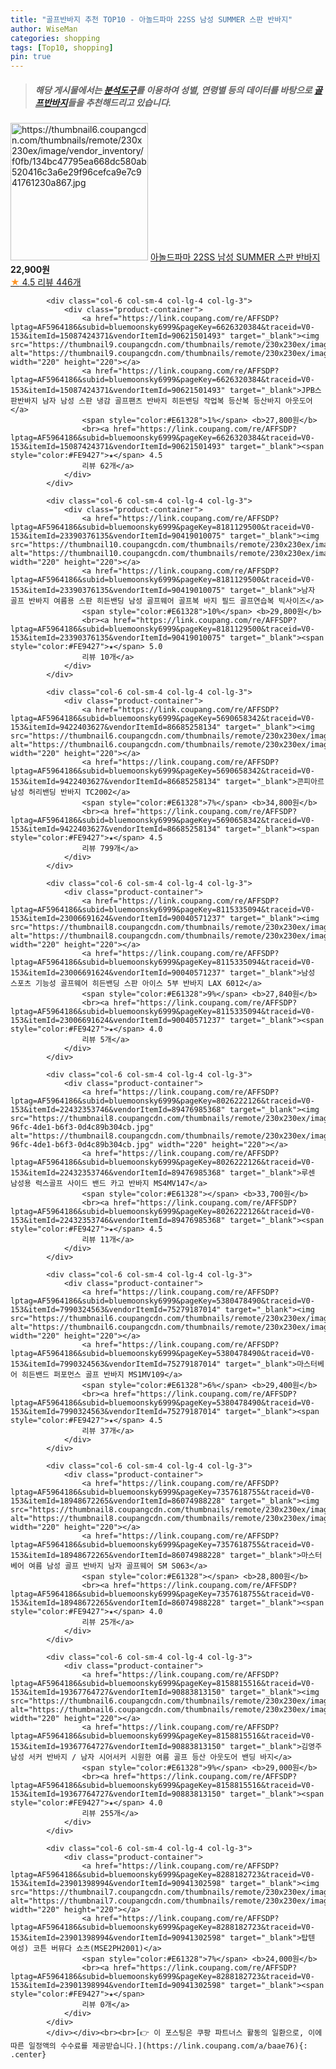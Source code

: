 ```yaml
---
title: "골프반바지 추천 TOP10 - 아놀드파마 22SS 남성 SUMMER 스판 반바지"
author: WiseMan
categories: shopping
tags: [Top10, shopping]
pin: true
---
```


> ##### 해당 게시물에서는 [**분석도구**](https://itemscout.io/)를 이용하여 **성별**, **연령별** 등의 데이터를 바탕으로 [**골프반바지**](https://link.coupang.com/a/baae76)들을 추천해드리고 있습니다.
<div class="container"><div class="row">
            <div class="col-6 col-sm-4 col-lg-4 col-lg-3">
                <div class="product-container">
                    <a href="https://link.coupang.com/re/AFFSDP?lptag=AF5964186&subid=bluemoonsky6999&pageKey=7263416778&traceid=V0-153&itemId=18410285515&vendorItemId=85654303800" target="_blank"><img src="https://thumbnail6.coupangcdn.com/thumbnails/remote/230x230ex/image/vendor_inventory/f0fb/134bc47795ea668dc580ab520416c3a6e29f96cefca9e7c941761230a867.jpg" alt="https://thumbnail6.coupangcdn.com/thumbnails/remote/230x230ex/image/vendor_inventory/f0fb/134bc47795ea668dc580ab520416c3a6e29f96cefca9e7c941761230a867.jpg" width="220" height="220"></a>
                    <a href="https://link.coupang.com/re/AFFSDP?lptag=AF5964186&subid=bluemoonsky6999&pageKey=7263416778&traceid=V0-153&itemId=18410285515&vendorItemId=85654303800" target="_blank">아놀드파마 22SS 남성 SUMMER 스판 반바지</a>
                    <span style="color:#E61328"></span> <b>22,900원</b>
                    <br><a href="https://link.coupang.com/re/AFFSDP?lptag=AF5964186&subid=bluemoonsky6999&pageKey=7263416778&traceid=V0-153&itemId=18410285515&vendorItemId=85654303800" target="_blank"><span style="color:#FE9427">★</span> 4.5
                    리뷰 446개</a>
                </div>
            </div>
            
            <div class="col-6 col-sm-4 col-lg-4 col-lg-3">
                <div class="product-container">
                    <a href="https://link.coupang.com/re/AFFSDP?lptag=AF5964186&subid=bluemoonsky6999&pageKey=6626320384&traceid=V0-153&itemId=15087424371&vendorItemId=90621501493" target="_blank"><img src="https://thumbnail9.coupangcdn.com/thumbnails/remote/230x230ex/image/vendor_inventory/9110/f9cd721154f651711921aec2480b6330aa44589484ef74e77ddaee2ecda4.jpg" alt="https://thumbnail9.coupangcdn.com/thumbnails/remote/230x230ex/image/vendor_inventory/9110/f9cd721154f651711921aec2480b6330aa44589484ef74e77ddaee2ecda4.jpg" width="220" height="220"></a>
                    <a href="https://link.coupang.com/re/AFFSDP?lptag=AF5964186&subid=bluemoonsky6999&pageKey=6626320384&traceid=V0-153&itemId=15087424371&vendorItemId=90621501493" target="_blank">JPB스판반바지 남자 남성 스판 냉감 골프팬츠 반바지 히든밴딩 작업복 등산복 등산바지 아웃도어</a>
                    <span style="color:#E61328">1%</span> <b>27,800원</b>
                    <br><a href="https://link.coupang.com/re/AFFSDP?lptag=AF5964186&subid=bluemoonsky6999&pageKey=6626320384&traceid=V0-153&itemId=15087424371&vendorItemId=90621501493" target="_blank"><span style="color:#FE9427">★</span> 4.5
                    리뷰 62개</a>
                </div>
            </div>
            
            <div class="col-6 col-sm-4 col-lg-4 col-lg-3">
                <div class="product-container">
                    <a href="https://link.coupang.com/re/AFFSDP?lptag=AF5964186&subid=bluemoonsky6999&pageKey=8181129500&traceid=V0-153&itemId=23390376135&vendorItemId=90419010075" target="_blank"><img src="https://thumbnail10.coupangcdn.com/thumbnails/remote/230x230ex/image/vendor_inventory/de96/e044f26ae15464073a59c878bdac70e9f83a99f7d812bc7642e1d7f241fe.jpg" alt="https://thumbnail10.coupangcdn.com/thumbnails/remote/230x230ex/image/vendor_inventory/de96/e044f26ae15464073a59c878bdac70e9f83a99f7d812bc7642e1d7f241fe.jpg" width="220" height="220"></a>
                    <a href="https://link.coupang.com/re/AFFSDP?lptag=AF5964186&subid=bluemoonsky6999&pageKey=8181129500&traceid=V0-153&itemId=23390376135&vendorItemId=90419010075" target="_blank">남자 골프 반바지 여름용 스판 히든밴딩 남성 골프웨어 골프복 바지 필드 골프연습복 빅사이즈</a>
                    <span style="color:#E61328">10%</span> <b>29,800원</b>
                    <br><a href="https://link.coupang.com/re/AFFSDP?lptag=AF5964186&subid=bluemoonsky6999&pageKey=8181129500&traceid=V0-153&itemId=23390376135&vendorItemId=90419010075" target="_blank"><span style="color:#FE9427">★</span> 5.0
                    리뷰 10개</a>
                </div>
            </div>
            
            <div class="col-6 col-sm-4 col-lg-4 col-lg-3">
                <div class="product-container">
                    <a href="https://link.coupang.com/re/AFFSDP?lptag=AF5964186&subid=bluemoonsky6999&pageKey=5690658342&traceid=V0-153&itemId=9422403627&vendorItemId=86685258134" target="_blank"><img src="https://thumbnail6.coupangcdn.com/thumbnails/remote/230x230ex/image/vendor_inventory/ad73/10d00ac9a256a44a3ffd02af4ead328c6f25f3993555e9f5a38aaaf3a72c.jpg" alt="https://thumbnail6.coupangcdn.com/thumbnails/remote/230x230ex/image/vendor_inventory/ad73/10d00ac9a256a44a3ffd02af4ead328c6f25f3993555e9f5a38aaaf3a72c.jpg" width="220" height="220"></a>
                    <a href="https://link.coupang.com/re/AFFSDP?lptag=AF5964186&subid=bluemoonsky6999&pageKey=5690658342&traceid=V0-153&itemId=9422403627&vendorItemId=86685258134" target="_blank">콘피아르 남성 허리밴딩 반바지 TC2002</a>
                    <span style="color:#E61328">7%</span> <b>34,800원</b>
                    <br><a href="https://link.coupang.com/re/AFFSDP?lptag=AF5964186&subid=bluemoonsky6999&pageKey=5690658342&traceid=V0-153&itemId=9422403627&vendorItemId=86685258134" target="_blank"><span style="color:#FE9427">★</span> 4.5
                    리뷰 799개</a>
                </div>
            </div>
            
            <div class="col-6 col-sm-4 col-lg-4 col-lg-3">
                <div class="product-container">
                    <a href="https://link.coupang.com/re/AFFSDP?lptag=AF5964186&subid=bluemoonsky6999&pageKey=8115335094&traceid=V0-153&itemId=23006691624&vendorItemId=90040571237" target="_blank"><img src="https://thumbnail8.coupangcdn.com/thumbnails/remote/230x230ex/image/vendor_inventory/5d84/61e74beb61c0aad188b57f47343459ffe49e76fa8d6fb897aa38f71b6b19.jpg" alt="https://thumbnail8.coupangcdn.com/thumbnails/remote/230x230ex/image/vendor_inventory/5d84/61e74beb61c0aad188b57f47343459ffe49e76fa8d6fb897aa38f71b6b19.jpg" width="220" height="220"></a>
                    <a href="https://link.coupang.com/re/AFFSDP?lptag=AF5964186&subid=bluemoonsky6999&pageKey=8115335094&traceid=V0-153&itemId=23006691624&vendorItemId=90040571237" target="_blank">남성 스포츠 기능성 골프웨어 히든밴딩 스판 아이스 5부 반바지 LAX 6012</a>
                    <span style="color:#E61328">9%</span> <b>27,840원</b>
                    <br><a href="https://link.coupang.com/re/AFFSDP?lptag=AF5964186&subid=bluemoonsky6999&pageKey=8115335094&traceid=V0-153&itemId=23006691624&vendorItemId=90040571237" target="_blank"><span style="color:#FE9427">★</span> 4.0
                    리뷰 5개</a>
                </div>
            </div>
            
            <div class="col-6 col-sm-4 col-lg-4 col-lg-3">
                <div class="product-container">
                    <a href="https://link.coupang.com/re/AFFSDP?lptag=AF5964186&subid=bluemoonsky6999&pageKey=8026222126&traceid=V0-153&itemId=22432353746&vendorItemId=89476985368" target="_blank"><img src="https://thumbnail8.coupangcdn.com/thumbnails/remote/230x230ex/image/retail/images/2024/04/12/10/9/08589ad8-96fc-4de1-b6f3-0d4c89b304cb.jpg" alt="https://thumbnail8.coupangcdn.com/thumbnails/remote/230x230ex/image/retail/images/2024/04/12/10/9/08589ad8-96fc-4de1-b6f3-0d4c89b304cb.jpg" width="220" height="220"></a>
                    <a href="https://link.coupang.com/re/AFFSDP?lptag=AF5964186&subid=bluemoonsky6999&pageKey=8026222126&traceid=V0-153&itemId=22432353746&vendorItemId=89476985368" target="_blank">루센 남성용 럭스골프 사이드 밴드 카고 반바지 MS4MV147</a>
                    <span style="color:#E61328"></span> <b>33,700원</b>
                    <br><a href="https://link.coupang.com/re/AFFSDP?lptag=AF5964186&subid=bluemoonsky6999&pageKey=8026222126&traceid=V0-153&itemId=22432353746&vendorItemId=89476985368" target="_blank"><span style="color:#FE9427">★</span> 4.5
                    리뷰 11개</a>
                </div>
            </div>
            
            <div class="col-6 col-sm-4 col-lg-4 col-lg-3">
                <div class="product-container">
                    <a href="https://link.coupang.com/re/AFFSDP?lptag=AF5964186&subid=bluemoonsky6999&pageKey=5380478490&traceid=V0-153&itemId=7990324563&vendorItemId=75279187014" target="_blank"><img src="https://thumbnail6.coupangcdn.com/thumbnails/remote/230x230ex/image/vendor_inventory/453b/0be28f968549c05a13c96625109ac625d01bba42d8cd41495100323b0714.jpg" alt="https://thumbnail6.coupangcdn.com/thumbnails/remote/230x230ex/image/vendor_inventory/453b/0be28f968549c05a13c96625109ac625d01bba42d8cd41495100323b0714.jpg" width="220" height="220"></a>
                    <a href="https://link.coupang.com/re/AFFSDP?lptag=AF5964186&subid=bluemoonsky6999&pageKey=5380478490&traceid=V0-153&itemId=7990324563&vendorItemId=75279187014" target="_blank">마스터베어 히든밴드 퍼포먼스 골프 반바지 MS1MV109</a>
                    <span style="color:#E61328">6%</span> <b>29,400원</b>
                    <br><a href="https://link.coupang.com/re/AFFSDP?lptag=AF5964186&subid=bluemoonsky6999&pageKey=5380478490&traceid=V0-153&itemId=7990324563&vendorItemId=75279187014" target="_blank"><span style="color:#FE9427">★</span> 4.5
                    리뷰 37개</a>
                </div>
            </div>
            
            <div class="col-6 col-sm-4 col-lg-4 col-lg-3">
                <div class="product-container">
                    <a href="https://link.coupang.com/re/AFFSDP?lptag=AF5964186&subid=bluemoonsky6999&pageKey=7357618755&traceid=V0-153&itemId=18948672265&vendorItemId=86074988228" target="_blank"><img src="https://thumbnail8.coupangcdn.com/thumbnails/remote/230x230ex/image/vendor_inventory/e8d4/f7406b238783dac0f156aeffa6331e46fbabd9623bae4a9c4382799a6c48.jpg" alt="https://thumbnail8.coupangcdn.com/thumbnails/remote/230x230ex/image/vendor_inventory/e8d4/f7406b238783dac0f156aeffa6331e46fbabd9623bae4a9c4382799a6c48.jpg" width="220" height="220"></a>
                    <a href="https://link.coupang.com/re/AFFSDP?lptag=AF5964186&subid=bluemoonsky6999&pageKey=7357618755&traceid=V0-153&itemId=18948672265&vendorItemId=86074988228" target="_blank">마스터베어 여름 남성 골프 반바지 남자 골프웨어 SM S063</a>
                    <span style="color:#E61328"></span> <b>28,800원</b>
                    <br><a href="https://link.coupang.com/re/AFFSDP?lptag=AF5964186&subid=bluemoonsky6999&pageKey=7357618755&traceid=V0-153&itemId=18948672265&vendorItemId=86074988228" target="_blank"><span style="color:#FE9427">★</span> 4.0
                    리뷰 25개</a>
                </div>
            </div>
            
            <div class="col-6 col-sm-4 col-lg-4 col-lg-3">
                <div class="product-container">
                    <a href="https://link.coupang.com/re/AFFSDP?lptag=AF5964186&subid=bluemoonsky6999&pageKey=8158815516&traceid=V0-153&itemId=19367764727&vendorItemId=90883813150" target="_blank"><img src="https://thumbnail6.coupangcdn.com/thumbnails/remote/230x230ex/image/vendor_inventory/090a/2085f6ae4d67ba9230af78da59e339e9056504288d68feb0e7a342f3f23c.jpg" alt="https://thumbnail6.coupangcdn.com/thumbnails/remote/230x230ex/image/vendor_inventory/090a/2085f6ae4d67ba9230af78da59e339e9056504288d68feb0e7a342f3f23c.jpg" width="220" height="220"></a>
                    <a href="https://link.coupang.com/re/AFFSDP?lptag=AF5964186&subid=bluemoonsky6999&pageKey=8158815516&traceid=V0-153&itemId=19367764727&vendorItemId=90883813150" target="_blank">김영주 남성 서커 반바지 / 남자 시어서커 시원한 여름 골프 등산 아웃도어 밴딩 바지</a>
                    <span style="color:#E61328">9%</span> <b>29,000원</b>
                    <br><a href="https://link.coupang.com/re/AFFSDP?lptag=AF5964186&subid=bluemoonsky6999&pageKey=8158815516&traceid=V0-153&itemId=19367764727&vendorItemId=90883813150" target="_blank"><span style="color:#FE9427">★</span> 4.0
                    리뷰 255개</a>
                </div>
            </div>
            
            <div class="col-6 col-sm-4 col-lg-4 col-lg-3">
                <div class="product-container">
                    <a href="https://link.coupang.com/re/AFFSDP?lptag=AF5964186&subid=bluemoonsky6999&pageKey=8288182723&traceid=V0-153&itemId=23901398994&vendorItemId=90941302598" target="_blank"><img src="https://thumbnail7.coupangcdn.com/thumbnails/remote/230x230ex/image/vendor_inventory/aad6/eb29669445330a186493d85fffbdcd3a2296d12509712724a124555e3aef.jpg" alt="https://thumbnail7.coupangcdn.com/thumbnails/remote/230x230ex/image/vendor_inventory/aad6/eb29669445330a186493d85fffbdcd3a2296d12509712724a124555e3aef.jpg" width="220" height="220"></a>
                    <a href="https://link.coupang.com/re/AFFSDP?lptag=AF5964186&subid=bluemoonsky6999&pageKey=8288182723&traceid=V0-153&itemId=23901398994&vendorItemId=90941302598" target="_blank">탑텐 여성) 코튼 버뮤다 쇼츠(MSE2PH2001)</a>
                    <span style="color:#E61328">7%</span> <b>24,000원</b>
                    <br><a href="https://link.coupang.com/re/AFFSDP?lptag=AF5964186&subid=bluemoonsky6999&pageKey=8288182723&traceid=V0-153&itemId=23901398994&vendorItemId=90941302598" target="_blank"><span style="color:#FE9427">★</span> 
                    리뷰 0개</a>
                </div>
            </div>
            </div></div><br><br>[👉 이 포스팅은 쿠팡 파트너스 활동의 일환으로, 이에 따른 일정액의 수수료를 제공받습니다.](https://link.coupang.com/a/baae76){: .center}